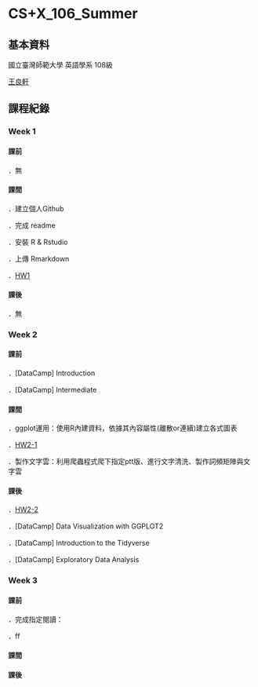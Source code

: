 # CS+X_106_Summer
## 基本資料
  國立臺灣師範大學 英語學系 108級

  [王良軒](https://www.facebook.com/profile.php?id=100000374356307)


## 課程紀錄

### Week 1 
#### 課前
  ．無
#### 課間
  ．建立個人Github

  ．完成 readme

  ．安裝 R & Rstudio

  ．上傳 Rmarkdown

  ．[HW1](https://jason10130021.github.io/CS-X_106_Summer/week%201/hw1.html)

#### 課後
  ．無
  
### Week 2  
#### 課前
  ．[DataCamp] Introduction
  
  ．[DataCamp] Intermediate
#### 課間
  ．ggplot運用：使用R內建資料，依據其內容屬性(離散or連續)建立各式圖表
  
  ．[HW2-1](https://jason10130021.github.io/CS-X_106_Summer/week%202/hw2-1_beaver1_.html)
  
  ．製作文字雲：利用爬蟲程式爬下指定ptt版、進行文字清洗、製作詞頻矩陣與文字雲
#### 課後
  ．[HW2-2](https://jason10130021.github.io/CS-X_106_Summer/week%202/hw2-2_ptt%E6%96%87%E5%AD%97%E9%9B%B2_.html)
  
  ．[DataCamp] Data Visualization with GGPLOT2
  
  ．[DataCamp] Introduction to the Tidyverse
  
  ．[DataCamp] Exploratory Data Analysis
  
### Week 3  
#### 課前
  ．完成指定閱讀：
  
  ．ff
#### 課間

#### 課後
